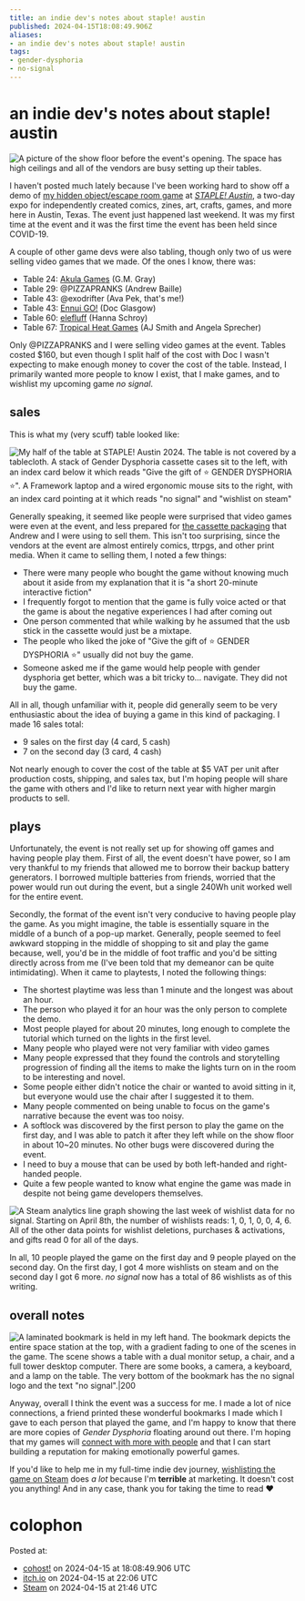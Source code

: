 ```yaml
---
title: an indie dev's notes about staple! austin
published: 2024-04-15T18:08:49.906Z
aliases:
- an indie dev's notes about staple! austin
tags:
- gender-dysphoria
- no-signal
---
```


# an indie dev's notes about staple! austin

![A picture of the show floor before the event's opening. The space has high ceilings and all of the vendors are busy setting up their tables.](20240415-setup.png)

I haven't posted much lately because I've been working hard to show off a demo of [my hidden object/escape room game](../press-kits/no-signal.md) at _[STAPLE! Austin](https://staple-austin.org/)_, a two-day expo for independently created comics, zines, art, crafts, games, and more here in Austin, Texas. The event just happened last weekend. It was my first time at the event and it was the first time the event has been held since COVID-19.

A couple of other game devs were also tabling, though only two of us were selling video games that we made. Of the ones I know, there was:

- Table 24: [Akula Games](https://www.akula-games.com/) (G.M. Gray)
- Table 29: @PIZZAPRANKS (Andrew Baille)
- Table 43: @exodrifter (Ava Pek, that's me!)
- Table 43: [Ennui GO!](https://doctorglasgow.itch.io/ennui-go-hurricane-heart-beta) (Doc Glasgow)
- Table 60: [elefluff](https://linktr.ee/elefluff) (Hanna Schroy)
- Table 67: [Tropical Heat Games](https://www.tropicalheatstudios.com/) (AJ Smith and Angela Sprecher)

Only @PIZZAPRANKS and I were selling video games at the event. Tables costed $160, but even though I split half of the cost with Doc I wasn't expecting to make enough money to cover the cost of the table. Instead, I primarily wanted more people to know I exist, that I make games, and to wishlist my upcoming game _no signal_.

## sales

This is what my (very scuff) table looked like:

![My half of the table at STAPLE! Austin 2024. The table is not covered by a tablecloth. A stack of Gender Dysphoria cassette cases sit to the left, with an index card below it which reads "Give the gift of ⭐ GENDER DYSPHORIA ⭐". A Framework laptop and a wired ergonomic mouse sits to the right, with an index card pointing at it which reads "no signal" and "wishlist on steam"](20240415-table.png)

Generally speaking, it seemed like people were surprised that video games were even at the event, and less prepared for [the cassette packaging](20240319.md) that Andrew and I were using to sell them. This isn't too surprising, since the vendors at the event are almost entirely comics, ttrpgs, and other print media. When it came to selling them, I noted a few things:

- There were many people who bought the game without knowing much about it aside from my explanation that it is "a short 20-minute interactive fiction"
- I frequently forgot to mention that the game is fully voice acted or that the game is about the negative experiences I had after coming out
- One person commented that while walking by he assumed that the usb stick in the cassette would just be a mixtape.
- The people who liked the joke of "Give the gift of ⭐ GENDER DYSPHORIA ⭐" usually did not buy the game.
- Someone asked me if the game would help people with gender dysphoria get better, which was a bit tricky to... navigate. They did not buy the game.

All in all, though unfamiliar with it, people did generally seem to be very enthusiastic about the idea of buying a game in this kind of packaging. I made 16 sales total:

- 9 sales on the first day (4 card, 5 cash)
- 7 on the second day (3 card, 4 cash)

Not nearly enough to cover the cost of the table at $5 VAT per unit after production costs, shipping, and sales tax, but I'm hoping people will share the game with others and I'd like to return next year with higher margin products to sell.

## plays

Unfortunately, the event is not really set up for showing off games and having people play them. First of all, the event doesn't have power, so I am very thankful to my friends that allowed me to borrow their backup battery generators. I borrowed multiple batteries from friends, worried that the power would run out during the event, but a single 240Wh unit worked well for the entire event.

Secondly, the format of the event isn't very conducive to having people play the game. As you might imagine, the table is essentially square in the middle of a bunch of a pop-up market. Generally, people seemed to feel awkward stopping in the middle of shopping to sit and play the game because, well, you'd be in the middle of foot traffic and you'd be sitting directly across from me (I've been told that my demeanor can be quite intimidating). When it came to playtests, I noted the following things:

- The shortest playtime was less than 1 minute and the longest was about an hour.
- The person who played it for an hour was the only person to complete the demo.
- Most people played for about 20 minutes, long enough to complete the tutorial which turned on the lights in the first level.
- Many people who played were not very familiar with video games
- Many people expressed that they found the controls and storytelling progression of finding all the items to make the lights turn on in the room to be interesting and novel.
- Some people either didn't notice the chair or wanted to avoid sitting in it, but everyone would use the chair after I suggested it to them.
- Many people commented on being unable to focus on the game's narrative because the event was too noisy.
- A softlock was discovered by the first person to play the game on the first day, and I was able to patch it after they left while on the show floor in about 10~20 minutes. No other bugs were discovered during the event.
- I need to buy a mouse that can be used by both left-handed and right-handed people.
- Quite a few people wanted to know what engine the game was made in despite not being game developers themselves.

![A Steam analytics line graph showing the last week of wishlist data for _no signal_. Starting on April 8th, the number of wishlists reads: 1, 0, 1, 0, 0, 4, 6. All of the other data points for wishlist deletions, purchases & activations, and gifts read 0 for all of the days.](20240415-wishlists.png)

In all, 10 people played the game on the first day and 9 people played on the second day. On the first day, I got 4 more wishlists on steam and on the second day I got 6 more. _no signal_ now has a total of 86 wishlists as of this writing.

## overall notes

![A laminated bookmark is held in my left hand. The bookmark depicts the entire space station at the top, with a gradient fading to one of the scenes in the game. The scene shows a table with a dual monitor setup, a chair, and a full tower desktop computer. There are some books, a camera, a keyboard, and a lamp on the table. The very bottom of the bookmark has the no signal logo and the text "no signal".|200](20240415-bookmark.png)

Anyway, overall I think the event was a success for me. I made a lot of nice connections, a friend printed these wonderful bookmarks I made which I gave to each person that played the game, and I'm happy to know that there are more copies of _Gender Dysphoria_ floating around out there. I'm hoping that my games will [connect with more with people](20240318.md) and that I can start building a reputation for making emotionally powerful games.

If you'd like to help me in my full-time indie dev journey, [wishlisting the game on Steam](https://store.steampowered.com/app/2840590/no_signal/) does _a lot_ because I'm **terrible** at marketing. It doesn't cost you anything! And in any case, thank you for taking the time to read ❤️

# colophon

Posted at:
- [cohost!](https://cohost.org/exodrifter/post/5575141-an-indie-dev-s-notes) on 2024-04-15 at 18:08:49.906 UTC
- [itch.io](https://exodrifter.itch.io/lost-contact/devlog/715497/an-indie-devs-notes-about-staple-austin) on 2024-04-15 at 22:06 UTC
- [Steam](https://store.steampowered.com/news/app/2840590/view/7377534039863777457) on 2024-04-15 at 21:46 UTC
